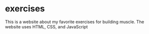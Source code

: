 # exercises

This is a website about my favorite exercises for building muscle. The website uses HTML, CSS, and JavaScript
